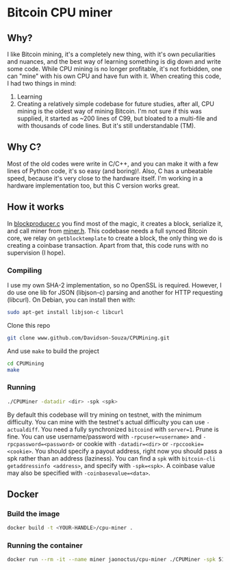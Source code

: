 # Bitcoin CPU miner
## Why?

I like Bitcoin mining, it's a completely new thing, with it's own peculiarities and nuances, and the best way of learning something is dig down and write some code. While CPU mining is no longer profitable, it's not forbidden, one can "mine" with his own CPU and have fun with it. When creating this code, I had two things in mind:  
1. Learning
2. Creating a relatively simple codebase for future studies, after all, CPU mining is the oldest way of mining Bitcoin. I'm not sure if this was supplied, it started as ~200 lines of C99, but bloated to a multi-file and with thousands of code lines. But it's still understandable (TM).  

## Why C?

Most of the old codes were write in C/C++, and you can make it with a few lines of Python code, it's so easy (and boring)!. Also, C has a unbeatable speed, because it's very close to the hardware itself. I'm working in a hardware implementation too, but this C version works great.

## How it works

In [blockproducer.c](/block.c) you find most of the magic, it creates a block, serialize it, and call miner from [miner.h](/miner.h). This codebase needs a full synced Bitcoin core, we relay on `getblocktemplate` to create a block, the only thing we do is creating a coinbase transaction. Apart from that, this code runs with no supervision (I hope).  

### Compiling
I use my own SHA-2 implementation, so no OpenSSL is required. However, I do use one lib for JSON (libjson-c) parsing and another for HTTP requesting (libcurl). On Debian, you can install then with:
```bash
sudo apt-get install libjson-c libcurl
```
Clone this repo
```bash
git clone www.github.com/Davidson-Souza/CPUMining.git
```
And use `make` to build the project
```bash
cd CPUMining
make
```
### Running
```bash
./CPUMiner -datadir <dir> -spk <spk>
```

By default this codebase will try mining on testnet, with the minimum difficulty. You can mine with the testnet's actual difficulty you can use `-actualdiff`. You need a fully synchronized `bitcoind` with `server=1`. Prune is fine. You can use username/password with `-rpcuser=<username>` and `-rpcpassword=<password>` or cookie with `-datadir=<dir>` or `-rpccookie=<cookie>`. You should specify a payout address, right now you should pass a spk rather than an address (laziness). You can find a `spk` with `bitcoin-cli getaddressinfo <address>`, and specify with `-spk=<spk>`. A coinbase value may also be specified with `-coinbasevalue=<data>`.  

## Docker

### Build the image

```bash
docker build -t <YOUR-HANDLE>/cpu-miner .
```

### Running the container

```bash
docker run --rm -it --name miner jaonoctus/cpu-miner ./CPUMiner -spk 512024a8446601b3caf2776c540f1758b98ecac292bb3a288183ac7b7956f66175e5 -network testnet -rpcuser user -rpcpassword pass -rpchost host.docker.internal -coinbasevalue "@jaonoctus"
```
